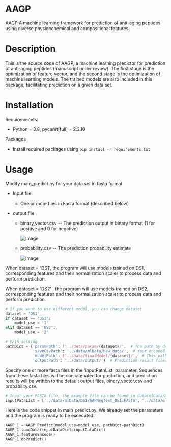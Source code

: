 # AAGP
AAGP:A machine learning framework for prediction of anti-aging peptides using diverse physicochemical and compositional features
# Description
This is the source code of AAGP, a machine learning predictor for prediction of anti-aging peptides (manuscript under review). The first stage is the optimization of feature vector, and the second stage is the optimization of machine learning models. The trained models are also included in this package, facilitating prediction on a given data set.

# Installation
Requiremenets:
* Python = 3.8, pycaret[full] = 2.3.10

Packages
* Install required packages using `pip install -r requirements.txt`

# Usage
Modify main_predict.py for your data set in fasta format
* Input file
  * One or more files in Fasta format (described below)
  
* output file
  * binary_vector.csv -- The prediction output in binary format (1 for positive and 0 for negative)
    
    ![image](https://github.com/YnnJ456/ENCAP/assets/95170485/89e9b8ac-c49a-465d-8119-069b7852807a)

  * probability.csv -- The prediction probability estimate
    
    ![image](https://github.com/YnnJ456/ENCAP/assets/95170485/c03deada-58cc-4c1f-814f-301f9362fa21)

When dataset = 'DS1', the program will use models trained on DS1, corresponding features and their normalization scaler to process data and perform prediction.

When dataset = 'DS2' , the program will use models trained on DS2, corresponding features and their normalization scaler to process data and perform prediction.
```py
# If you want to use different model, you can change dataset
dataset = 'DS1'
if dataset == 'DS1':
    model_use = '1'
elif dataset == 'DS2':
    model_use = '2'
```

```py
# Path setting
pathDict = {'paramPath': f'../data/param/{dataset}/',  # The path by default consists of featureTypeDict.pkl and robust.pkl
            'saveCsvPath': '../data/mlData/new_data/',  # Your encoded data will be automatically saved in this path
            'modelPath': f'../data/finalModel/{dataset}/',  # This path by default consists of ML models of catboost, et, and gbc
            'outputPath': '../data/output/'}  # Prediction result files will be saved in the path
```


Specify one or more fasta files in the 'inputPathList' parameter. Sequences from these fasta files will be concatenated for prediction, and prediction results will be written to the default output files, binary_vector.csv and probability.csv.

```py
# Input your FASTA file, the example file can be found in data/mlData/DS1/test_neg.FASTA
inputPathList = ['../data/mlData/DS1/AAPNegTest_DS1.FASTA', '../data/mlData/DS1/AAPPosTest_DS1.FASTA']
```



Here is the code snippet in main_predict.py. We already set the parameters and the program is ready to be excecuted.

```py
AAGP_1 = AAGP_Predict(model_use=model_use, pathDict=pathDict)
AAGP_1.loadData(inputDataDict=inputDataDict)
AAGP_1.featureEncode()
AAGP_1.doPredict()
```
